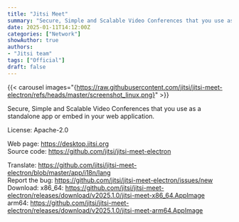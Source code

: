 ```yaml
---
title: "Jitsi Meet"
summary: "Secure, Simple and Scalable Video Conferences that you use as a standalone app or embed in your web application."
date: 2025-01-11T14:12:00Z
categories: ["Network"]
showAuthor: true
authors:
- "Jitsi team"
tags: ["Official"]
draft: false
---
```


{{< carousel images="{https://raw.githubusercontent.com/jitsi/jitsi-meet-electron/refs/heads/master/screenshot_linux.png}" >}}

Secure, Simple and Scalable Video Conferences that you use as a standalone app or embed in your web application.

License: Apache-2.0

Web page: <https://desktop.jitsi.org>  
Source code: <https://github.com/jitsi/jitsi-meet-electron>

Translate: <https://github.com/jitsi/jitsi-meet-electron/blob/master/app/i18n/lang>  
Report the bug: <https://github.com/jitsi/jitsi-meet-electron/issues/new>  
Download:   x86_64: <https://github.com/jitsi/jitsi-meet-electron/releases/download/v2025.1.0/jitsi-meet-x86_64.AppImage>  
            arm64: <https://github.com/jitsi/jitsi-meet-electron/releases/download/v2025.1.0/jitsi-meet-arm64.AppImage>
